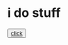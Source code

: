 <h1>i do stuff</h1>
<button>
  <a href="https://www.poghu.co.uk" target="_blank">click</a>
  </button>
